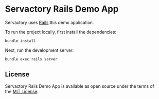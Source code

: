 # Servactory Rails Demo App

Servactory uses [Rails](https://github.com/rails/rails) this demo application.

To run the project locally, first install the dependencies:

```bash
bundle install
```

Next, run the development server:

```bash
bundle exec rails server
```

## License

Servactory Rails Demo App is available as open source under the terms of the [MIT License](http://opensource.org/licenses/MIT).

